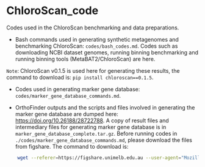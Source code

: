 # ChloroScan_code
Codes used in the ChloroScan benchmarking and data preparations. 

 - Bash commands used in generating synthetic metagenomes and benchmarking ChloroScan: ``codes/bash_codes.md``. Codes such as downloading NCBI dataset genomes, running binning benchmarking and running binning tools (MetaBAT2/ChloroScan) are here.

 ``Note``: ChloroScan v0.1.5 is used here for generating these results, the command to download is: ``pip install chloroscan==0.1.5``.

 - Codes used in generating marker gene database: ``codes/marker_gene_database_commands.md``.
 
 - OrthoFinder outputs and the scripts and files involved in generating the marker gene database are dumped here: https://doi.org/10.26188/28722788. A copy of result files and intermediary files for generating marker gene database is in ``marker_gene_database_complete.tar.gz``. Before running codes in ``./codes/marker_gene_database_commands.md``, please download the files from figshare. The command to download is:

```sh
    wget --referer=https://figshare.unimelb.edu.au --user-agent="Mozilla/5.0" -O "marker_gene_database_complete.tar.gz" https://figshare.unimelb.edu.au/ndownloader/files/57355894

```
